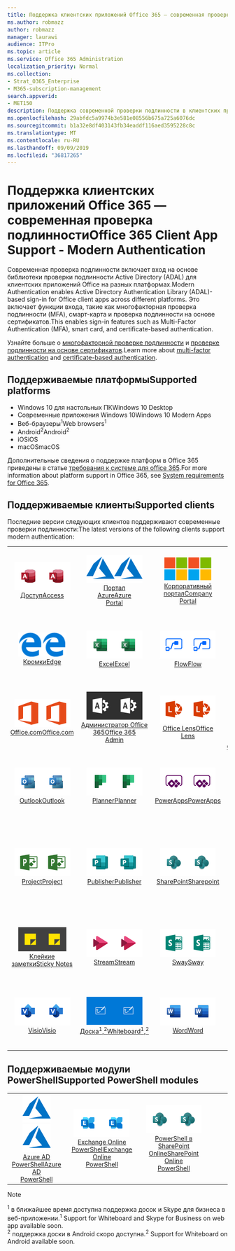 ```yaml
---
title: Поддержка клиентских приложений Office 365 — современная проверка подлинности
ms.author: robmazz
author: robmazz
manager: laurawi
audience: ITPro
ms.topic: article
ms.service: Office 365 Administration
localization_priority: Normal
ms.collection:
- Strat_O365_Enterprise
- M365-subscription-management
search.appverid:
- MET150
description: Поддержка современной проверки подлинности в клиентских приложениях Office 365.
ms.openlocfilehash: 29abfdc5a9974b3e581e08556b675a725a6076dc
ms.sourcegitcommit: b1a32e8df403143fb34eaddf116aed3595228c8c
ms.translationtype: MT
ms.contentlocale: ru-RU
ms.lasthandoff: 09/09/2019
ms.locfileid: "36817265"
---
```

# <a name="office-365-client-app-support---modern-authentication"></a><span data-ttu-id="1204d-103">Поддержка клиентских приложений Office 365 — современная проверка подлинности</span><span class="sxs-lookup"><span data-stu-id="1204d-103">Office 365 Client App Support - Modern Authentication</span></span>

<span data-ttu-id="1204d-104">Современная проверка подлинности включает вход на основе библиотеки проверки подлинности Active Directory (ADAL) для клиентских приложений Office на разных платформах.</span><span class="sxs-lookup"><span data-stu-id="1204d-104">Modern Authentication enables Active Directory Authentication Library (ADAL)-based sign-in for Office client apps across different platforms.</span></span> <span data-ttu-id="1204d-105">Это включает функции входа, такие как многофакторная проверка подлинности (MFA), смарт-карта и проверка подлинности на основе сертификатов.</span><span class="sxs-lookup"><span data-stu-id="1204d-105">This enables sign-in features such as Multi-Factor Authentication (MFA), smart card, and certificate-based authentication.</span></span>

<span data-ttu-id="1204d-106">Узнайте больше о [многофакторной проверке подлинности](https://docs.microsoft.com/azure/active-directory/authentication/multi-factor-authentication) и [проверке подлинности на основе сертификатов](https://docs.microsoft.com/azure/active-directory/active-directory-certificate-based-authentication-get-started).</span><span class="sxs-lookup"><span data-stu-id="1204d-106">Learn more about [multi-factor authentication](https://docs.microsoft.com/azure/active-directory/authentication/multi-factor-authentication) and [certificate-based authentication](https://docs.microsoft.com/azure/active-directory/active-directory-certificate-based-authentication-get-started).</span></span>

## <a name="supported-platforms"></a><span data-ttu-id="1204d-107">Поддерживаемые платформы</span><span class="sxs-lookup"><span data-stu-id="1204d-107">Supported platforms</span></span>

 - <span data-ttu-id="1204d-108">Windows 10 для настольных ПК</span><span class="sxs-lookup"><span data-stu-id="1204d-108">Windows 10 Desktop</span></span>
 - <span data-ttu-id="1204d-109">Современные приложения Windows 10</span><span class="sxs-lookup"><span data-stu-id="1204d-109">Windows 10 Modern Apps</span></span>
 - <span data-ttu-id="1204d-110">Веб-браузеры<sup>1</sup></span><span class="sxs-lookup"><span data-stu-id="1204d-110">Web browsers<sup>1</sup></span></span>
 - <span data-ttu-id="1204d-111">Android<sup>2</sup></span><span class="sxs-lookup"><span data-stu-id="1204d-111">Android<sup>2</sup></span></span>
 - <span data-ttu-id="1204d-112">iOS</span><span class="sxs-lookup"><span data-stu-id="1204d-112">iOS</span></span>
 - <span data-ttu-id="1204d-113">macOS</span><span class="sxs-lookup"><span data-stu-id="1204d-113">macOS</span></span>

<span data-ttu-id="1204d-114">Дополнительные сведения о поддержке платформ в Office 365 приведены в статье [требования к системе для office 365](https://products.office.com/office-system-requirements).</span><span class="sxs-lookup"><span data-stu-id="1204d-114">For more information about platform support in Office 365, see [System requirements for Office 365](https://products.office.com/office-system-requirements).</span></span>

## <a name="supported-clients"></a><span data-ttu-id="1204d-115">Поддерживаемые клиенты</span><span class="sxs-lookup"><span data-stu-id="1204d-115">Supported clients</span></span>

<span data-ttu-id="1204d-116">Последние версии следующих клиентов поддерживают современные проверки подлинности:</span><span class="sxs-lookup"><span data-stu-id="1204d-116">The latest versions of the following clients support modern authentication:</span></span>

| | | | | | |
|:---:|:---:|:---:|:---:|:---:|:---:|
| <span data-ttu-id="1204d-117">![Значок доступа](media/o365-access-64x64.png)</span><span class="sxs-lookup"><span data-stu-id="1204d-117">![Access icon](media/o365-access-64x64.png)</span></span> <br> [<span data-ttu-id="1204d-118">Доступ</span><span class="sxs-lookup"><span data-stu-id="1204d-118">Access</span></span>](https://products.office.com/access) | <span data-ttu-id="1204d-119">![Значок Azure](media/o365-azure-64x64.png)</span><span class="sxs-lookup"><span data-stu-id="1204d-119">![Azure icon](media/o365-azure-64x64.png)</span></span> <br> [<span data-ttu-id="1204d-120">Портал <br> Azure</span><span class="sxs-lookup"><span data-stu-id="1204d-120">Azure <br> Portal </span></span>](https://azure.microsoft.com/features/azure-portal/) | <span data-ttu-id="1204d-121">![Значок портала компании](media/o365-microsoft-64x64.png)</span><span class="sxs-lookup"><span data-stu-id="1204d-121">![Company portal icon](media/o365-microsoft-64x64.png)</span></span> <br> [<span data-ttu-id="1204d-122">Корпоративный <br> портал</span><span class="sxs-lookup"><span data-stu-id="1204d-122">Company <br> Portal </span></span>](https://docs.microsoft.com/intune-user-help/sign-in-to-the-company-portal) | <span data-ttu-id="1204d-123">![Значок delve](media/o365-delve-64x64.png)</span><span class="sxs-lookup"><span data-stu-id="1204d-123">![Delve icon](media/o365-delve-64x64.png)</span></span> <br> [<span data-ttu-id="1204d-124">Delve</span><span class="sxs-lookup"><span data-stu-id="1204d-124">Delve</span></span>](https://products.office.com/business/intelligent-search) | <span data-ttu-id="1204d-125">![Значок Dynamics 365](media/o365-dynamics365-64x64.png)</span><span class="sxs-lookup"><span data-stu-id="1204d-125">![Dynamics 365 icon](media/o365-dynamics365-64x64.png)</span></span> <br> [<span data-ttu-id="1204d-126">Dynamics 365</span><span class="sxs-lookup"><span data-stu-id="1204d-126">Dynamics 365</span></span>](https://dynamics.microsoft.com) 
| <span data-ttu-id="1204d-127">![Значок пограничного сервера](media/o365-edge-64x64.png)</span><span class="sxs-lookup"><span data-stu-id="1204d-127">![Edge icon](media/o365-edge-64x64.png)</span></span> <br> [<span data-ttu-id="1204d-128">Кромки</span><span class="sxs-lookup"><span data-stu-id="1204d-128">Edge</span></span>](https://www.microsoft.com/windows/microsoft-edge) | <span data-ttu-id="1204d-129">![Значок Excel](media/o365-excel-64x64.png)</span><span class="sxs-lookup"><span data-stu-id="1204d-129">![Excel icon](media/o365-excel-64x64.png)</span></span> <br> [<span data-ttu-id="1204d-130">Excel</span><span class="sxs-lookup"><span data-stu-id="1204d-130">Excel</span></span>](https://products.office.com/excel) | <span data-ttu-id="1204d-131">![Значок "Flow"](media/o365-flow-64x64.png)</span><span class="sxs-lookup"><span data-stu-id="1204d-131">![Flow icon](media/o365-flow-64x64.png)</span></span> <br> [<span data-ttu-id="1204d-132">Flow</span><span class="sxs-lookup"><span data-stu-id="1204d-132">Flow</span></span>](https://flow.microsoft.com) | <span data-ttu-id="1204d-133">![Значок форм](media/o365-forms-64x64.png)</span><span class="sxs-lookup"><span data-stu-id="1204d-133">![Forms icon](media/o365-forms-64x64.png)</span></span> <br> [<span data-ttu-id="1204d-134">Forms</span><span class="sxs-lookup"><span data-stu-id="1204d-134">Forms</span></span>](https://flow.microsoft.com/connectors/shared_microsoftforms/microsoft-forms/) | <span data-ttu-id="1204d-135">![Значок Kaizala](media/o365-kaizala-64x64.png)</span><span class="sxs-lookup"><span data-stu-id="1204d-135">![Kaizala icon](media/o365-kaizala-64x64.png)</span></span> <br> [<span data-ttu-id="1204d-136">Kaizala</span><span class="sxs-lookup"><span data-stu-id="1204d-136">Kaizala</span></span>](https://products.office.com/en/business/microsoft-kaizala) 
| <span data-ttu-id="1204d-137">![Значок Office.com](media/o365-office-64x64.png)</span><span class="sxs-lookup"><span data-stu-id="1204d-137">![Office.com icon](media/o365-office-64x64.png)</span></span> <br> [<span data-ttu-id="1204d-138">Office.com</span><span class="sxs-lookup"><span data-stu-id="1204d-138">Office.com</span></span>](https://www.office.com/) | <span data-ttu-id="1204d-139">![Значок администратора Office 365](media/o365-o365admin-64x64.png)</span><span class="sxs-lookup"><span data-stu-id="1204d-139">![Office 365 Admin icon](media/o365-o365admin-64x64.png)</span></span> <br> [<span data-ttu-id="1204d-140">Администратор Office <br> 365</span><span class="sxs-lookup"><span data-stu-id="1204d-140">Office 365 <br> Admin</span></span>](https://products.office.com/business/manage-office-365-admin-app) | <span data-ttu-id="1204d-141">![Значок лупы](media/o365-lens-64x64.png)</span><span class="sxs-lookup"><span data-stu-id="1204d-141">![Lens icon](media/o365-lens-64x64.png)</span></span> <br> [<span data-ttu-id="1204d-142">Office Lens</span><span class="sxs-lookup"><span data-stu-id="1204d-142">Office Lens</span></span>](https://www.microsoft.com/p/office-lens/9wzdncrfj3t8?activetab=pivot%3Aoverviewtab) | <span data-ttu-id="1204d-143">![Значок OneDrive для бизнеса](media/o365-OneDrive-64x64.png)</span><span class="sxs-lookup"><span data-stu-id="1204d-143">![OneDrive for Business icon](media/o365-OneDrive-64x64.png)</span></span> <br> [<span data-ttu-id="1204d-144">OneDrive</span><span class="sxs-lookup"><span data-stu-id="1204d-144">OneDrive</span></span>](https://products.office.com/onedrive-for-business/online-cloud-storage) |  <span data-ttu-id="1204d-145">![Значок OneNote](media/o365-OneNote-64x64.png)</span><span class="sxs-lookup"><span data-stu-id="1204d-145">![OneNote icon](media/o365-OneNote-64x64.png)</span></span> <br> [<span data-ttu-id="1204d-146">OneNote</span><span class="sxs-lookup"><span data-stu-id="1204d-146">OneNote</span></span>](https://products.office.com/onenote) 
| <span data-ttu-id="1204d-147">![Значок Outlook](media/o365-outlook-64x64.png)</span><span class="sxs-lookup"><span data-stu-id="1204d-147">![Outlook icon](media/o365-outlook-64x64.png)</span></span> <br> [<span data-ttu-id="1204d-148">Outlook</span><span class="sxs-lookup"><span data-stu-id="1204d-148">Outlook</span></span>](https://products.office.com/outlook) | <span data-ttu-id="1204d-149">![Значок планировщика](media/o365-planner-64x64.png)</span><span class="sxs-lookup"><span data-stu-id="1204d-149">![Planner icon](media/o365-planner-64x64.png)</span></span> <br> [<span data-ttu-id="1204d-150">Planner</span><span class="sxs-lookup"><span data-stu-id="1204d-150">Planner</span></span>](https://products.office.com/business/task-management-software) | <span data-ttu-id="1204d-151">![Значок PowerApps](media/o365-powerapps-64x64.png)</span><span class="sxs-lookup"><span data-stu-id="1204d-151">![PowerApps icon](media/o365-powerapps-64x64.png)</span></span> <br> [<span data-ttu-id="1204d-152">PowerApps</span><span class="sxs-lookup"><span data-stu-id="1204d-152">PowerApps </span></span>](https://powerapps.microsoft.com) | <span data-ttu-id="1204d-153">![Значок PowerBI](media/o365-powerbi-64x64.png)</span><span class="sxs-lookup"><span data-stu-id="1204d-153">![PowerBI icon](media/o365-powerbi-64x64.png)</span></span> <br> [<span data-ttu-id="1204d-154">Power BI</span><span class="sxs-lookup"><span data-stu-id="1204d-154">Power BI</span></span>](https://powerbi.microsoft.com)| <span data-ttu-id="1204d-155">![Значок PowerPoint](media/o365-powerpoint-64x64.png)</span><span class="sxs-lookup"><span data-stu-id="1204d-155">![PowerPoint icon](media/o365-powerpoint-64x64.png)</span></span> <br> [<span data-ttu-id="1204d-156">PowerPoint</span><span class="sxs-lookup"><span data-stu-id="1204d-156">PowerPoint</span></span>](https://products.office.com/powerpoint) 
| <span data-ttu-id="1204d-157">![Значок проекта](media/o365-project-64x64.png)</span><span class="sxs-lookup"><span data-stu-id="1204d-157">![Project icon](media/o365-project-64x64.png)</span></span> <br> [<span data-ttu-id="1204d-158">Project</span><span class="sxs-lookup"><span data-stu-id="1204d-158">Project</span></span>](https://products.office.com/project) | <span data-ttu-id="1204d-159">![Значок Publisher](media/o365-publisher-64x64.png)</span><span class="sxs-lookup"><span data-stu-id="1204d-159">![Publisher icon](media/o365-publisher-64x64.png)</span></span> <br> [<span data-ttu-id="1204d-160">Publisher</span><span class="sxs-lookup"><span data-stu-id="1204d-160">Publisher</span></span>](https://products.office.com/publisher) | <span data-ttu-id="1204d-161">![Значок SharePoint](media/o365-sharepoint-64x64.png)</span><span class="sxs-lookup"><span data-stu-id="1204d-161">![SharePoint icon](media/o365-sharepoint-64x64.png)</span></span> <br> [<span data-ttu-id="1204d-162">SharePoint</span><span class="sxs-lookup"><span data-stu-id="1204d-162">Sharepoint</span></span>](https://products.office.com/sharepoint) | <span data-ttu-id="1204d-163">![Значок Skype для бизнеса](media/o365-skypeforbusiness-64x64.png)</span><span class="sxs-lookup"><span data-stu-id="1204d-163">![Skype for Business icon](media/o365-skypeforbusiness-64x64.png)</span></span> <br> [<span data-ttu-id="1204d-164">Skype для <br> бизнеса<sup>1</sup></span><span class="sxs-lookup"><span data-stu-id="1204d-164">Skype for <br> Business<sup>1</sup></span></span>](https://www.skype.com/business/) | <span data-ttu-id="1204d-165">![Значок StaffHub](media/o365-staffhub-64x64.png)</span><span class="sxs-lookup"><span data-stu-id="1204d-165">![StaffHub icon](media/o365-staffhub-64x64.png)</span></span> <br> [<span data-ttu-id="1204d-166">StaffHub</span><span class="sxs-lookup"><span data-stu-id="1204d-166">StaffHub</span></span>](https://products.office.com/microsoft-staffhub/staff-scheduling-software)
| <span data-ttu-id="1204d-167">![Значок клейких заметок](media/o365-stickynotes-64x64.png)</span><span class="sxs-lookup"><span data-stu-id="1204d-167">![Sticky Notes icon](media/o365-stickynotes-64x64.png)</span></span> <br> [<span data-ttu-id="1204d-168">Клейкие заметки</span><span class="sxs-lookup"><span data-stu-id="1204d-168">Sticky Notes</span></span>](https://www.microsoft.com/p/microsoft-sticky-notes/9nblggh4qghw) | <span data-ttu-id="1204d-169">![Значок потока](media/o365-stream-64x64.png)</span><span class="sxs-lookup"><span data-stu-id="1204d-169">![Stream icon](media/o365-stream-64x64.png)</span></span> <br> [<span data-ttu-id="1204d-170">Stream</span><span class="sxs-lookup"><span data-stu-id="1204d-170">Stream</span></span>](https://stream.microsoft.com) | <span data-ttu-id="1204d-171">![Значок Sway](media/o365-sway-64x64.png)</span><span class="sxs-lookup"><span data-stu-id="1204d-171">![Sway icon](media/o365-sway-64x64.png)</span></span> <br> [<span data-ttu-id="1204d-172">Sway</span><span class="sxs-lookup"><span data-stu-id="1204d-172">Sway</span></span>](https://sway.com) | <span data-ttu-id="1204d-173">![Значок рабочих групп](media/o365-teams-64x64.png)</span><span class="sxs-lookup"><span data-stu-id="1204d-173">![Teams icon](media/o365-teams-64x64.png)</span></span> <br> [<span data-ttu-id="1204d-174">Teams</span><span class="sxs-lookup"><span data-stu-id="1204d-174">Teams</span></span>](https://products.office.com/microsoft-teams/group-chat-software) | <span data-ttu-id="1204d-175">![Значок "to do"](media/o365-todo-64x64.png)</span><span class="sxs-lookup"><span data-stu-id="1204d-175">![To Do icon](media/o365-todo-64x64.png)</span></span> <br> [<span data-ttu-id="1204d-176">Действие</span><span class="sxs-lookup"><span data-stu-id="1204d-176">To Do</span></span>](https://todo.microsoft.com) 
| <span data-ttu-id="1204d-177">![Значок Visio](media/o365-visio-64x64.png)</span><span class="sxs-lookup"><span data-stu-id="1204d-177">![Visio icon](media/o365-visio-64x64.png)</span></span> <br> [<span data-ttu-id="1204d-178">Visio</span><span class="sxs-lookup"><span data-stu-id="1204d-178">Visio</span></span>](https://products.office.com/visio/flowchart-software) | <span data-ttu-id="1204d-179">![Значок доски](media/o365-whiteboard-64x64.png)</span><span class="sxs-lookup"><span data-stu-id="1204d-179">![Whiteboard icon](media/o365-whiteboard-64x64.png)</span></span> <br> [<span data-ttu-id="1204d-180">Доска<sup>1</sup>,<sup>2</sup></span><span class="sxs-lookup"><span data-stu-id="1204d-180">Whiteboard<sup>1</sup>,<sup>2</sup></span></span>](https://whiteboard.microsoft.com/) | <span data-ttu-id="1204d-181">![Значок Word](media/o365-word-64x64.png)</span><span class="sxs-lookup"><span data-stu-id="1204d-181">![Word icon](media/o365-word-64x64.png)</span></span> <br> [<span data-ttu-id="1204d-182">Word</span><span class="sxs-lookup"><span data-stu-id="1204d-182">Word</span></span>](https://products.office.com/word) | <span data-ttu-id="1204d-183">![Значок Yammer](media/o365-yammer-64x64.png)</span><span class="sxs-lookup"><span data-stu-id="1204d-183">![Yammer icon](media/o365-yammer-64x64.png)</span></span> <br> [<span data-ttu-id="1204d-184">Yammer</span><span class="sxs-lookup"><span data-stu-id="1204d-184">Yammer</span></span>](https://products.office.com/yammer/yammer-overview) | <span data-ttu-id="1204d-185">![Значок Yammer](media/o365-yammer-64x64.png)</span><span class="sxs-lookup"><span data-stu-id="1204d-185">![Yammer icon](media/o365-yammer-64x64.png)</span></span> <br> [<span data-ttu-id="1204d-186">Уведомление <br> об Yammer</span><span class="sxs-lookup"><span data-stu-id="1204d-186">Yammer <br> Notifier</span></span>](https://products.office.com/yammer/yammer-overview) |  |

## <a name="supported-powershell-modules"></a><span data-ttu-id="1204d-187">Поддерживаемые модули PowerShell</span><span class="sxs-lookup"><span data-stu-id="1204d-187">Supported PowerShell modules</span></span>

| | | | | | |
|:---:|:---:|:---:|:---:|:---:|:---:|
| <span data-ttu-id="1204d-188">![Значок Azure](media/o365-azure-64x64.png)</span><span class="sxs-lookup"><span data-stu-id="1204d-188">![Azure icon](media/o365-azure-64x64.png)</span></span> <br> [<span data-ttu-id="1204d-189">Azure AD <br> PowerShell</span><span class="sxs-lookup"><span data-stu-id="1204d-189">Azure AD <br> PowerShell</span></span>](https://docs.microsoft.com/powershell/azure/active-directory/overview?view=azureadps-2.0) | <span data-ttu-id="1204d-190">![Значок Exchange](media/o365-exchange-64x64.png)</span><span class="sxs-lookup"><span data-stu-id="1204d-190">![Exchange icon](media/o365-exchange-64x64.png)</span></span> <br> [<span data-ttu-id="1204d-191">Exchange Online <br> PowerShell</span><span class="sxs-lookup"><span data-stu-id="1204d-191">Exchange Online <br> PowerShell</span></span>](https://docs.microsoft.com/powershell/exchange/exchange-online/exchange-online-powershell?view=exchange-ps) | <span data-ttu-id="1204d-192">![Значок SharePoint](media/o365-sharepoint-64x64.png)</span><span class="sxs-lookup"><span data-stu-id="1204d-192">![SharePoint icon](media/o365-sharepoint-64x64.png)</span></span> <br> [<span data-ttu-id="1204d-193">PowerShell в <br> SharePoint Online</span><span class="sxs-lookup"><span data-stu-id="1204d-193">SharePoint Online <br> PowerShell</span></span>](https://docs.microsoft.com/sharepoint/manage-team-and-communication-sites-in-powershell)

> [!NOTE]
> <span data-ttu-id="1204d-194"><sup>1</sup> в ближайшее время доступна поддержка досок и Skype для бизнеса в веб-приложении.</span><span class="sxs-lookup"><span data-stu-id="1204d-194"><sup>1</sup> Support for Whiteboard and Skype for Business on web app available soon.</span></span> <br>
> <span data-ttu-id="1204d-195"><sup>2</sup> поддержка доски в Android скоро доступна.</span><span class="sxs-lookup"><span data-stu-id="1204d-195"><sup>2</sup> Support for Whiteboard on Android available soon.</span></span>